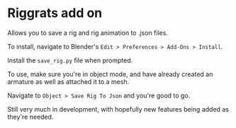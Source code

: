 # Riggrats add on

Allows you to save a rig and rig animation to .json files.


To install, navigate to Blender's `Edit > Preferences > Add-Ons > Install`.

Install the `save_rig.py` file when prompted.



To use, make sure you're in object mode, and have already created an armature as well as attached it to a mesh. 

Navigate to `Object > Save Rig To Json` and you're good to go.


Still very much in development, with hopefully new features being added as they're needed.


